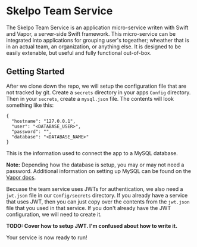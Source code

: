 # Skelpo Team Service

The Skelpo Team Service is an application micro-service writen with Swift and Vapor, a server-side Swift framework. This micro-service can be integrated into applications for grouping user's togeather; wheather that is in an actual team, an organization, or anything else. It is designed to be easily extenable, but useful and fully functional out-of-box.

## Getting Started

After we clone down the repo, we will setup the configuration file that are not tracked by git. Create a `secrets` directory in your apps `Config` directory. Then in your `secrets`, create a `mysql.json` file. The contents will look something like this:

    {
      "hostname": "127.0.0.1",
      "user": "<DATABASE_USER>",
      "password": "",
      "database": "<DATABASE_NAME>"
    }

This is the information used to connect the app to a MySQL database.

**Note:** Depending how the database is setup, you may or may not need a password. Additional information on setting up MySQL can be found on the [Vapor docs](https://docs.vapor.codes/2.0/mysql/package/).

Becuase the team service uses JWTs for authentication, we also need a `jwt.json` file in our `Config/secrets` directory. If you already have a service that uses JWT, then you can just copy over the contents from the `jwt.json` file that you used in that service. If you don't already have the JWT configuration, we will need to create it.

**TODO: Cover how to setup JWT. I'm confused about how to write it.**

Your service is now ready to run!
